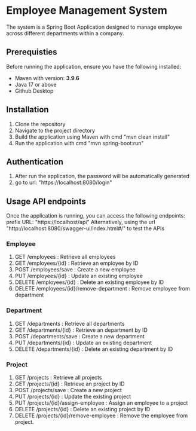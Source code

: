 # Employee Management System
The system is a Spring Boot Application designed to manage employee across different departments within a company.

## Prerequisties
Before running the application, ensure you have the following installed:
- Maven with version: **3.9.6**
- Java 17 or above
- Github Desktop
  
## Installation
1. Clone the repository
2. Navigate to the project directory
3. Build the application using Maven with cmd "mvn clean install"
4. Run the application with cmd "mvn spring-boot:run"
## Authentication
1. After run the application, the password will be automatically generated
2. go to url: "https://localhost:8080/login"
## Usage API endpoints
Once the application is running, you can access the following endpoints:
prefix URL: "https://localhost/api"
Alternatively, using the url "http://localhost:8080/swagger-ui/index.html#/" to test the APIs
### Employee
1. GET /employees : Retrieve all employees
2. GET /employees/{id} : Retrieve an employee by ID
3. POST /employees/save : Create a new employee
4. PUT /employees/{id} : Update an existing employee
5. DELETE /employees/{id} : Delete an existing employee by ID
6. DELETE /employees/{id}/remove-department : Remove employee from department
### Department
1. GET /departments : Retrieve all departments
2. GET /departments/{id} : Retrieve an department by ID
3. POST /departments/save : Create a new department
4. PUT /departments/{id} : Update an existing department
5. DELETE /departments/{id} : Delete an existing department by ID
### Project
1. GET /projects : Retrieve all projects
2. GET /projects/{id} : Retrieve an project by ID
3. POST /projects/save : Create a new project
4. PUT /projects/{id} : Update the existing project
5. PUT /projects/{id}/assign-employee : Assign an employee to a project
6. DELETE /projects/{id} : Delete an existing project by ID
7. DELETE /projects/{id}/remove-employee : Remove the employee from project.
